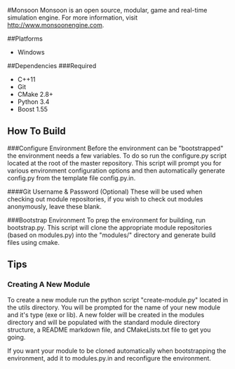 #Monsoon
Monsoon is an open source, modular, game and real-time simulation engine. For more information, visit http://www.monsoonengine.com.

##Platforms
* Windows

##Dependencies
###Required
* C++11
* Git
* CMake 2.8+
* Python 3.4
* Boost 1.55

## How To Build

###Configure Environment
Before the environment can be "bootstrapped" the environment needs a few variables. To do so run the configure.py script located at the root of the master repository. This script will prompt you for various environment configuration options and then automatically generate config.py from the template file config.py.in.

####Git Username & Password (Optional)
These will be used when checking out module repositories, if you wish to check out modules anonymously, leave these blank.

###Bootstrap Environment
To prep the environment for building, run bootstrap.py. This script will clone the appropriate module repositories (based on modules.py) into the "modules/" directory and generate
build files using cmake.

## Tips

### Creating A New Module
To create a new module run the python script "create-module.py" located in the utils directory. You will be prompted for the name of your new module and it's type (exe or lib). A new folder will be created in the modules directory and will be populated with the standard module directory structure, a README markdown file, and  CMakeLists.txt file to get you going.

If you want your module to be cloned automatically when bootstrapping the environment, add it to modules.py.in and reconfigure the environment.
